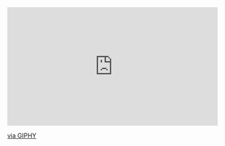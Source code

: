 <iframe src="https://giphy.com/embed/eXxDXMM55cRF3fWjLK" width="480" height="270" frameBorder="0" class="giphy-embed" allowFullScreen></iframe><p><a href="https://giphy.com/gifs/motogp-2023-frenchgp-gp1000-eXxDXMM55cRF3fWjLK">via GIPHY</a></p>
